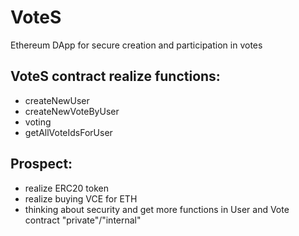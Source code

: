 # VoteS
Ethereum DApp for secure creation and participation in votes

## VoteS contract realize functions:
- createNewUser
- createNewVoteByUser
- voting
- getAllVoteIdsForUser

## Prospect:
- realize ERC20 token
- realize buying VCE for ETH
- thinking about security and get more functions in User and Vote contract "private"/"internal"